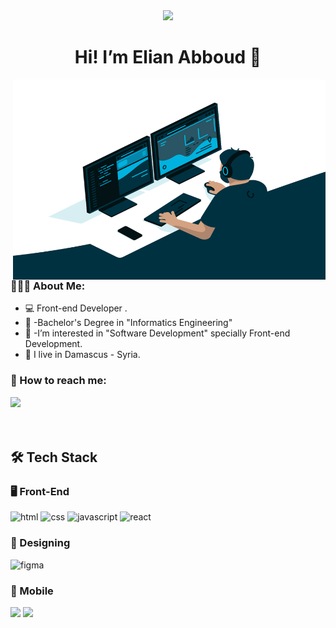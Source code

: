 <div align="center">
  <img src="https://user-images.githubusercontent.com/22107794/139580686-887df369-edb8-4bc8-b607-4fbf6d7e4866.gif">
</div>

<h1  align="center"> Hi! I’m Elian Abboud 👋</h1>

<img align="right" alt="GIF" src="https://github.com/ivan-abboud/ivan-abboud/blob/main/code.gif?raw=true" width="500" height="320" width="350px" />

<h3 align="left">👨🏻‍💻 About Me:</h3>

- 💻 Front-end Developer .
- 👀 -Bachelor's Degree in "Informatics Engineering"
- 🚀 -I’m interested in "Software Development" specially Front-end Development.
- 📌 I live in Damascus - Syria.

<h3 align="left">💬 How to reach me:</h3>
<div>
   <a href="https://www.linkedin.com/in/elian-abboud/" target="_blank"><img src="https://img.shields.io/badge/-LinkedIn-%230077B5?style=for-the-badge&logo=linkedin&logoColor=white" target="_blank"></a>  
  </div>
  <br><br>

## 🛠 Tech Stack

<h3>🖥️ Front-End</h3>
<div>
  <img 
    src="https://img.shields.io/badge/HTML5-E34F26?style=for-the-badge&amp;logo=html5&amp;logoColor=white" 
    alt="html">
  <img 
    src="https://img.shields.io/badge/CSS3-1572B6?style=for-the-badge&amp;logo=css3&amp;logoColor=white" 
    alt="css">
  <img 
    src="https://img.shields.io/badge/JavaScript-323330?style=for-the-badge&amp;logo=javascript&amp;logoColor=F7DF1E" 
    alt="javascript"> 
  <img 
    src="https://img.shields.io/badge/flutter-0D0627?style=for-the-badge&amp;logo=flutter&amp;logoColor=61DAFB" 
    alt="react">
</div>


<h3>🎨 Designing</h3>
<div>
  <img 
    src="https://img.shields.io/badge/Figma-F24E1E?style=for-the-badge&logo=figma&logoColor=white" 
    alt="figma">  
</div>

<h3>📱 Mobile</h3>
<div>  
  <img 
    src="https://img.shields.io/badge/Flutter-0D0627?style=for-the-badge&logo=flutter&logoColor=61DAFB">    
   <img 
    src="https://img.shields.io/badge/Dart-0D0627?style=for-the-badge&logo=dart&logoColor=61DAFB">    
</div>


